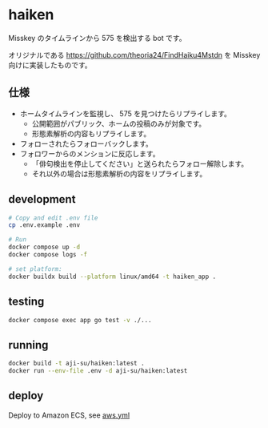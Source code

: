 # haiken

Misskey のタイムラインから 575 を検出する bot です。

オリジナルである https://github.com/theoria24/FindHaiku4Mstdn を Misskey 向けに実装したものです。

## 仕様

- ホームタイムラインを監視し、 575 を見つけたらリプライします。
  - 公開範囲がパブリック、ホームの投稿のみが対象です。
  - 形態素解析の内容もリプライします。
- フォローされたらフォローバックします。
- フォロワーからのメンションに反応します。
  - 「俳句検出を停止してください」と送られたらフォロー解除します。
  - それ以外の場合は形態素解析の内容をリプライします。

## development

```bash
# Copy and edit .env file
cp .env.example .env

# Run
docker compose up -d
docker compose logs -f

# set platform:
docker buildx build --platform linux/amd64 -t haiken_app .
```

## testing

```bash
docker compose exec app go test -v ./...
```

## running

```bash
docker build -t aji-su/haiken:latest .
docker run --env-file .env -d aji-su/haiken:latest
```

## deploy

Deploy to Amazon ECS, see [aws.yml](.github/workflows/aws.yml)
